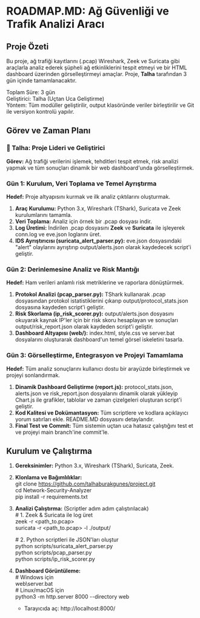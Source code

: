 # **ROADMAP.MD: Ağ Güvenliği ve Trafik Analizi Aracı**

## **Proje Özeti**

Bu proje, ağ trafiği kayıtlarını (.pcap) Wireshark, Zeek ve Suricata gibi araçlarla analiz ederek şüpheli ağ etkinliklerini tespit etmeyi ve bir HTML dashboard üzerinden görselleştirmeyi amaçlar. Proje, **Talha** tarafından 3 gün içinde tamamlanacaktır.

Toplam Süre: 3 gün  
Geliştirici: Talha (Uçtan Uca Geliştirme)  
Yöntem: Tüm modüller geliştirilir, output klasöründe veriler birleştirilir ve Git ile versiyon kontrolü yapılır.

## **Görev ve Zaman Planı**

### **👤 Talha: Proje Lideri ve Geliştirici**

**Görev:** Ağ trafiği verilerini işlemek, tehditleri tespit etmek, risk analizi yapmak ve tüm sonuçları dinamik bir web dashboard'unda görselleştirmek.

### **Gün 1: Kurulum, Veri Toplama ve Temel Ayrıştırma**

**Hedef:** Proje altyapısını kurmak ve ilk analiz çıktılarını oluşturmak.

1. **Araç Kurulumu:** Python 3.x, Wireshark (TShark), Suricata ve Zeek kurulumlarını tamamla.  
2. **Veri Toplama:** Analiz için örnek bir .pcap dosyası indir.  
3. **Log Üretimi:** İndirilen .pcap dosyasını **Zeek** ve **Suricata** ile işleyerek conn.log ve eve.json loglarını üret.  
4. **IDS Ayrıştırıcısı (suricata\_alert\_parser.py):** eve.json dosyasındaki "alert" olaylarını ayrıştırıp output/alerts.json olarak kaydedecek script'i geliştir.

### **Gün 2: Derinlemesine Analiz ve Risk Mantığı**

**Hedef:** Ham verileri anlamlı risk metriklerine ve raporlara dönüştürmek.

1. **Protokol Analizi (pcap\_parser.py):** TShark kullanarak .pcap dosyasından protokol istatistiklerini çıkarıp output/protocol\_stats.json dosyasına kaydeden script'i geliştir.  
2. **Risk Skorlama (ip\_risk\_scorer.py):** output/alerts.json dosyasını okuyarak kaynak IP'ler için bir risk skoru hesaplayan ve sonuçları output/risk\_report.json olarak kaydeden script'i geliştir.  
3. **Dashboard Altyapısı (web/):** index.html, style.css ve server.bat dosyalarını oluşturarak dashboard'un temel görsel iskeletini tasarla.

### **Gün 3: Görselleştirme, Entegrasyon ve Projeyi Tamamlama**

**Hedef:** Tüm analiz sonuçlarını kullanıcı dostu bir arayüzde birleştirmek ve projeyi sonlandırmak.

1. **Dinamik Dashboard Geliştirme (report.js):** protocol\_stats.json, alerts.json ve risk\_report.json dosyalarını dinamik olarak yükleyip Chart.js ile grafikler, tablolar ve zaman çizelgeleri oluşturan script'i geliştir.  
2. **Kod Kalitesi ve Dokümantasyon:** Tüm scriptlere ve kodlara açıklayıcı yorum satırları ekle. README.MD dosyasını detaylandır.  
3. **Final Test ve Commit:** Tüm sistemin uçtan uca hatasız çalıştığını test et ve projeyi main branch'ine commit'le.

## **Kurulum ve Çalıştırma**

1. **Gereksinimler:** Python 3.x, Wireshark (TShark), Suricata, Zeek.  
2. **Klonlama ve Bağımlılıklar:**  
   git clone https://github.com/talhaburakgunes/project.git  
   cd Network-Security-Analyzer  
   pip install \-r requirements.txt

3. **Analizi Çalıştırma:** (Scriptler adım adım çalıştırılacak)  
   \# 1\. Zeek & Suricata ile log üret  
   zeek \-r \<path\_to.pcap\>  
   suricata \-r \<path\_to.pcap\> \-l ./output/

   \# 2\. Python scriptleri ile JSON'ları oluştur  
   python scripts/suricata\_alert\_parser.py  
   python scripts/pcap\_parser.py   
   python scripts/ip\_risk\_scorer.py

4. **Dashboard Görüntüleme:**  
   \# Windows için  
   web\\server.bat  
   \# Linux/macOS için  
   python3 \-m http.server 8000 \--directory web

   * Tarayıcıda aç: http://localhost:8000/